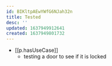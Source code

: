 ```yaml
---
id: BIKltpAEwYWfG6NJah32n
title: Tested
desc: ''
updated: 1637949912641
created: 1637949801732
---
```


- [[p.hasUseCase]]
  - testing a door to see if it is locked
